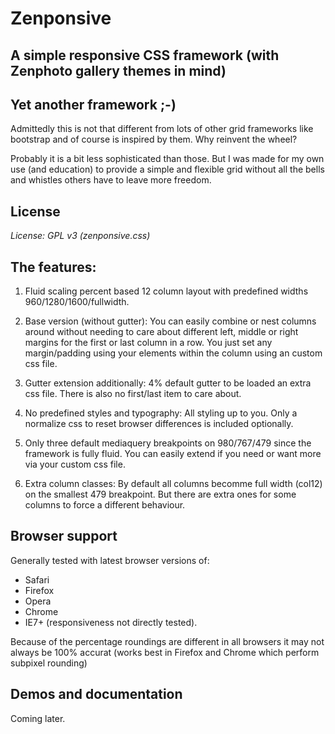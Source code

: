 Zenponsive 
==========
A simple responsive CSS framework (with Zenphoto gallery themes in mind)
----------------------------
Yet another framework ;-) 
---------------------------
Admittedly this is not that different from lots of other grid frameworks like bootstrap and of course is inspired by them. Why reinvent the wheel? 

Probably it is a bit less sophisticated than those. But I was made for my own use (and education) to provide a simple and flexible grid without all the bells and whistles others have to leave more freedom. 

License
----------
*License: GPL v3 (zenponsive.css)*

The features:
-------------

1. Fluid scaling percent based 12 column layout with predefined widths 960/1280/1600/fullwidth. 

2. Base version (without gutter): You can easily combine or nest columns around without needing to care about different left, middle or right margins for the first or last column in a row. You just set any margin/padding using your elements within the column using an custom css file. 

3. Gutter extension additionally: 4% default gutter to be loaded an extra css file. There is also no first/last item to care about.

3. No predefined styles and typography: All styling up to you. Only a normalize css to reset browser differences is included optionally.

4. Only three default mediaquery breakpoints on 980/767/479 since the framework is fully fluid. You can easily extend if you need or want more via your custom css file.

5. Extra column classes: By default all columns becomme full width (col12) on the smallest 479 breakpoint. But there are extra ones for some columns to force a different behaviour.

Browser support
----------------
Generally tested with latest browser versions of:
- Safari
- Firefox
- Opera
- Chrome
- IE7+ (responsiveness not directly tested).

Because of the percentage roundings are different in all browsers it may not always be 100% accurat (works best in Firefox and Chrome which perform subpixel rounding)

Demos and documentation
--------
Coming later.